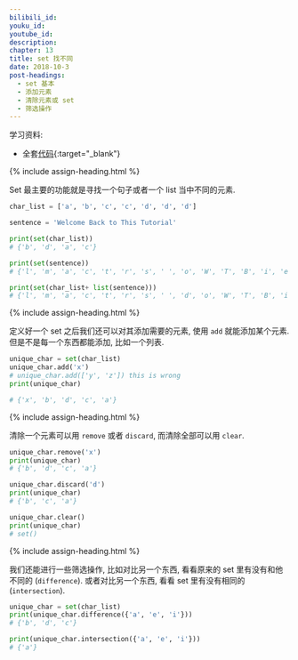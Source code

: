 ```yaml
---
bilibili_id: 
youku_id: 
youtube_id: 
description: 
chapter: 13
title: set 找不同
date: 2018-10-3
post-headings:
  - set 基本
  - 添加元素
  - 清除元素或 set
  - 筛选操作
---
```


学习资料:
* 全套[代码](https://github.com/wangliyao518/tutorials/blob/master/basic/35_set.py){:target="_blank"}


{% include assign-heading.html %}

Set 最主要的功能就是寻找一个句子或者一个 list 当中不同的元素.

```python
char_list = ['a', 'b', 'c', 'c', 'd', 'd', 'd']

sentence = 'Welcome Back to This Tutorial'

print(set(char_list))
# {'b', 'd', 'a', 'c'}

print(set(sentence))
# {'l', 'm', 'a', 'c', 't', 'r', 's', ' ', 'o', 'W', 'T', 'B', 'i', 'e', 'u', 'h', 'k'}

print(set(char_list+ list(sentence)))
# {'l', 'm', 'a', 'c', 't', 'r', 's', ' ', 'd', 'o', 'W', 'T', 'B', 'i', 'e', 'k', 'h', 'u', 'b'}
```



{% include assign-heading.html %}

定义好一个 set 之后我们还可以对其添加需要的元素, 使用 `add` 就能添加某个元素. 但是不是每一个东西都能添加, 比如一个列表.

```python
unique_char = set(char_list)
unique_char.add('x')
# unique_char.add(['y', 'z']) this is wrong
print(unique_char)

# {'x', 'b', 'd', 'c', 'a'}
```





{% include assign-heading.html %}

清除一个元素可以用 `remove` 或者 `discard`, 而清除全部可以用 `clear`.

```python
unique_char.remove('x')
print(unique_char)
# {'b', 'd', 'c', 'a'}

unique_char.discard('d')
print(unique_char)
# {'b', 'c', 'a'}

unique_char.clear()
print(unique_char)
# set()
```


{% include assign-heading.html %}

我们还能进行一些筛选操作, 比如对比另一个东西, 看看原来的 set 里有没有和他不同的 (`difference`).
或者对比另一个东西, 看看 set 里有没有相同的 (`intersection`).

```python
unique_char = set(char_list)
print(unique_char.difference({'a', 'e', 'i'}))
# {'b', 'd', 'c'}

print(unique_char.intersection({'a', 'e', 'i'}))
# {'a'}
```